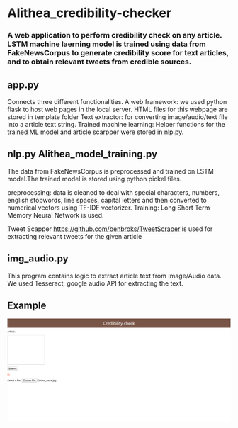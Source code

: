 # Alithea_credibility-checker


### A web application to perform credibility check on any article. LSTM machine laerning model is trained using data from FakeNewsCorpus to generate credibility score for text articles, and to obtain relevant tweets from credible sources.


## app.py
Connects three different functionalities.
A web framework: we used  python flask to host web pages in the local server. HTML files for this webpage are stored in template folder
Text extractor: for converting image/audio/text file into a article text string.
Trained machine learning: Helper functions for the trained ML model and article scarpper were stored in nlp.py. 

## nlp.py Alithea_model_training.py
The data from FakeNewsCorpus is preprocessed and trained on LSTM model.The trained model is stored using python pickel files.

preprocessing: data is cleaned to deal with special characters, numbers, english stopwords, line spaces, capital letters and then converted to numerical vectors using TF-IDF vectorizer.
Training: Long Short Term Memory Neural Network is used.

Tweet Scapper https://github.com/benbroks/TweetScraper is used for extracting relevant tweets for the given article

## img_audio.py
This program contains logic to extract article text from Image/Audio data. We used Tesseract, google audio API for extracting the text.

## Example
![Main Img](Examples/Main_page.png "Title")







